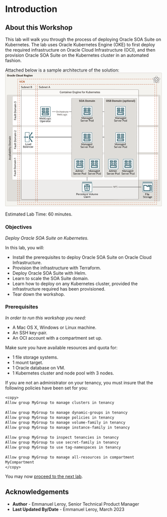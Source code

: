 # Introduction

## About this Workshop

This lab will walk you through the process of deploying Oracle SOA Suite on Kubernetes. The lab uses Oracle Kubernetes Engine (OKE) to first deploy the required infrastructure on Oracle Cloud Infrastructure (OCI), and then provision Oracle SOA Suite on the Kubernetes cluster in an automated fashion.

Attached below is a sample architecture of the solution:
![architecture](./images/soa-oke.png)

Estimated Lab Time: 60 minutes.

### Objectives

*Deploy Oracle SOA Suite on Kubernetes.*

In this lab, you will:
- Install the prerequisites to deploy Oracle SOA Suite on Oracle Cloud Infrastructure.
- Provision the infrastructure with Terraform.
- Deploy Oracle SOA Suite with Helm.
- Learn to scale the SOA Suite domain.
- Learn how to deploy on any Kubernetes cluster, provided the infrastructure required has been provisioned.
- Tear down the workshop.

### Prerequisites

*In order to run this workshop you need:*

* A Mac OS X, Windows or Linux machine.
* An SSH key-pair.
* An OCI account with a compartment set up.

Make sure you have available resources and quota for:

- 1 file storage systems.
- 1 mount target.
- 1 Oracle database on VM.
- 1 Kubernetes cluster and node pool with 3 nodes.

If you are not an administrator on your tenancy, you must insure that the following policies have been set for you:

```
<copy>
Allow group MyGroup to manage clusters in tenancy

Allow group MyGroup to manage dynamic-groups in tenancy
Allow group MyGroup to manage policies in tenancy
Allow group MyGroup to manage volume-family in tenancy
Allow group MyGroup to manage instance-family in tenancy

Allow group MyGroup to inspect tenancies in tenancy
Allow group MyGroup to use secret-family in tenancy
Allow group MyGroup to use tag-namespaces in tenancy

Allow group MyGroup to manage all-resources in compartment MyCompartment
</copy>
```

You may now [proceed to the next lab](#next).

## Acknowledgements

 - **Author** - Emmanuel Leroy, Senior Technical Product Manager
 - **Last Updated By/Date** - Emmanuel Leroy, March 2023
